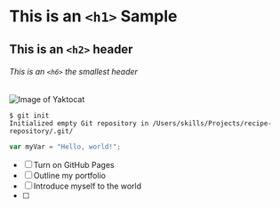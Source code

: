 # This is an `<h1>` Sample 

## This is an `<h2>` header

###### This is an `<h6>` the smallest header 

![Image of Yaktocat](https://octodex.github.com/images/yaktocat.png)
```
$ git init
Initialized empty Git repository in /Users/skills/Projects/recipe-repository/.git/
```
```javascript
var myVar = "Hello, world!";
```
- [ ] Turn on GitHub Pages
- [ ] Outline my portfolio
- [ ] Introduce myself to the world
- [ ] 
